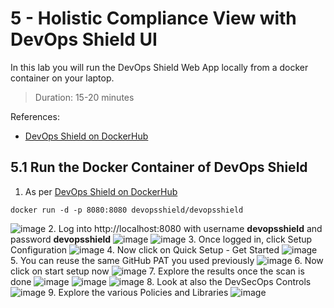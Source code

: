 # 5 - Holistic Compliance View with DevOps Shield UI
In this lab you will run the DevOps Shield Web App locally from a docker container on your laptop.
> Duration: 15-20 minutes

References:
- [DevOps Shield on DockerHub](https://hub.docker.com/r/devopsshield/devopsshield)

## 5.1 Run the Docker Container of DevOps Shield

1. As per [DevOps Shield on DockerHub](https://hub.docker.com/r/devopsshield/devopsshield)
```
docker run -d -p 8080:8080 devopsshield/devopsshield
```
![image](https://github.com/devopsshield/devsecops-workshop/assets/112144174/7ca6e4bf-da09-42b2-b4db-b492cdd01f25)
2. Log into http://localhost:8080 with username **devopsshield** and password **devopsshield**
![image](https://github.com/devopsshield/devsecops-workshop/assets/112144174/24c1b52e-4a12-4c9a-89c0-155bc5f00358)
![image](https://github.com/devopsshield/devsecops-workshop/assets/112144174/46389907-1f3e-49b8-b6e5-0b81a9886001)
3. Once logged in, click Setup Configuration
![image](https://github.com/devopsshield/devsecops-workshop/assets/112144174/ec0a50d3-6773-4cd1-ad1f-8b0ef665083b)
4. Now click on Quick Setup - Get Started
![image](https://github.com/devopsshield/devsecops-workshop/assets/112144174/c39c4cb5-f86a-4f63-8dd0-9eed2a397818)
5. You can reuse the same GitHub PAT you used previously
![image](https://github.com/devopsshield/devsecops-workshop/assets/112144174/5c092ae7-13eb-444d-b7a7-6f565847a43f)
6. Now click on start setup now
![image](https://github.com/devopsshield/devsecops-workshop/assets/112144174/3ea36eb2-95ca-4884-8700-723fe1c7f6c4)
7. Explore the results once the scan is done
![image](https://github.com/devopsshield/devsecops-workshop/assets/112144174/37005629-4287-4e9f-bf45-e891905b5f9f)
![image](https://github.com/devopsshield/devsecops-workshop/assets/112144174/8c6a22ab-a0e9-4030-8091-1fe23678becc)
![image](https://github.com/devopsshield/devsecops-workshop/assets/112144174/bb2f72d3-bf3e-4be8-9fa9-5bd196e4f346)
8. Look at also the DevSecOps Controls
![image](https://github.com/devopsshield/devsecops-workshop/assets/112144174/187f70ef-8c5d-47dc-9bfa-89d4d816fd15)
9. Explore the various Policies and Libraries
![image](https://github.com/devopsshield/devsecops-workshop/assets/112144174/06ae39ce-0903-428e-850f-0e6f83a08d93)
